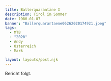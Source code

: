 ```yaml
---
title: Ballerquarantäne I
description: Tirol im Sommer 
date: 1980-01-07
banner: "Ballerquarantaene06262020174921.jpeg"
tags:
  - MTB
  - "2020"
  - Andy
  - Österreich
  - Mark

layout: layouts/post.njk
---
```


Bericht folgt.